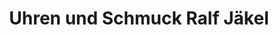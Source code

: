 ---
title: "Uhren und Schmuck Ralf Jäkel"
url: /schoeneck-vogtl/uhren-und-schmuck-ralf-jaekel/
shop: Uhren
---
